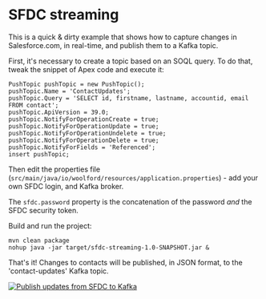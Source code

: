 # SFDC streaming

This is a quick & dirty example that shows how to capture changes in Salesforce.com, in real-time, and publish them to a Kafka topic.

First, it's necessary to create a topic based on an SOQL query. To do that, tweak the snippet of Apex code and execute it:

    PushTopic pushTopic = new PushTopic();
    pushTopic.Name = 'ContactUpdates';
    pushTopic.Query = 'SELECT id, firstname, lastname, accountid, email FROM contact';
    pushTopic.ApiVersion = 39.0;
    pushTopic.NotifyForOperationCreate = true;
    pushTopic.NotifyForOperationUpdate = true;
    pushTopic.NotifyForOperationUndelete = true;
    pushTopic.NotifyForOperationDelete = true;
    pushTopic.NotifyForFields = 'Referenced';
    insert pushTopic;

Then edit the properties file (`src/main/java/io/woolford/resources/application.properties`) - add your own SFDC login, and Kafka broker.

The `sfdc.password` property is the concatenation of the password *and* the SFDC security token.

Build and run the project:

    mvn clean package
    nohup java -jar target/sfdc-streaming-1.0-SNAPSHOT.jar &

That's it! Changes to contacts will be published, in JSON format, to the 'contact-updates' Kafka topic.

[![Publish updates from SFDC to Kafka](https://img.youtube.com/vi/UKwUOlF5GFM/0.jpg)](https://www.youtube.com/watch?v=UKwUOlF5GFM)



